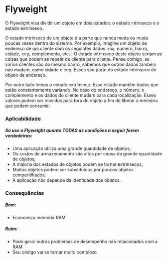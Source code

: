 # Flyweight

O Flyweight visa dividir um objeto em dois estados: o estado intrínseco e o estado extrínseco.

O estado intrínseco de um objeto é a parte que nunca muda ou muda poucas vezes dentro do sistema. Por exemplo, imagine um objeto de endereço de um cliente com os seguintes dados: rua, número, bairro, cidade, cep, complemento, etc... O estado intrínseco deste objeto seriam as coisas que podem se repetir de cliente para cliente. Pense comigo, se vários clientes são do mesmo bairro, sabemos que outros dados também não mudam, como cidade e cep. Esses são parte do estado intrínseco do objeto de endereço.

Por outro lado temos o estado extrínseco. Esse estado mantém dados que estão constantemente variando. No caso do endereço, o número, o complemento e os dados do cliente mudam para cada localização. Esses valores podem ser movidos para fora do objeto a fim de liberar a memória que podem consumir.


### Aplicabilidade

##### Só use o Flyweight quanto TODAS as condições a seguir forem verdadeiras:

* Uma aplicação utiliza uma grande quantidade de objetos;
* Os custos de armazenamento são altos por causa da grande quantidade de objetos;
* A maioria dos estados de objetos podem se tornar extrínsecos;
* Muitos objetos podem ser substituídos por poucos objetos compartilhados;
* A aplicação não depende da identidade dos objetos.


### Consequências

##### Bom:

* Economiza memória RAM

##### Ruim:

* Pode gerar outros problemas de desempenho não relacionados com a RAM
* Seu código vai se tornar muito complexo